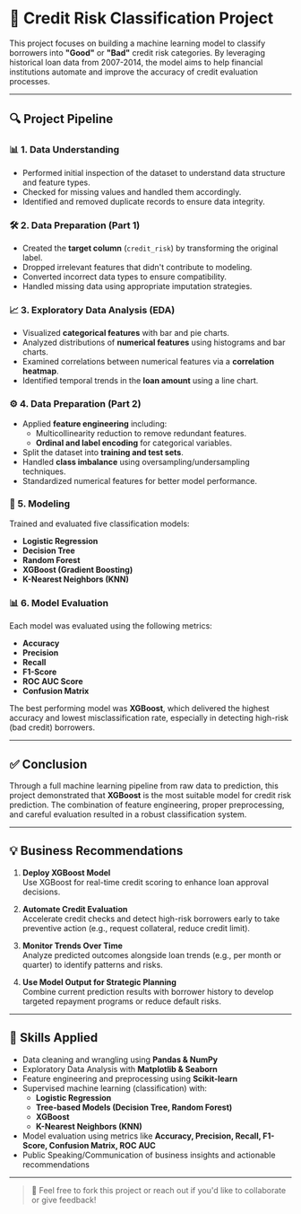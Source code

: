 # 💼 Credit Risk Classification Project

This project focuses on building a machine learning model to classify borrowers into **"Good"** or **"Bad"** credit risk categories. By leveraging historical loan data from 2007-2014, the model aims to help financial institutions automate and improve the accuracy of credit evaluation processes.

---

## 🔍 Project Pipeline

### 📊 1. Data Understanding
- Performed initial inspection of the dataset to understand data structure and feature types.
- Checked for missing values and handled them accordingly.
- Identified and removed duplicate records to ensure data integrity.

### 🛠️ 2. Data Preparation (Part 1)
- Created the **target column** (`credit_risk`) by transforming the original label.
- Dropped irrelevant features that didn't contribute to modeling.
- Converted incorrect data types to ensure compatibility.
- Handled missing data using appropriate imputation strategies.

### 📈 3. Exploratory Data Analysis (EDA)
- Visualized **categorical features** with bar and pie charts.
- Analyzed distributions of **numerical features** using histograms and bar charts.
- Examined correlations between numerical features via a **correlation heatmap**.
- Identified temporal trends in the **loan amount** using a line chart.

### ⚙️ 4. Data Preparation (Part 2)
- Applied **feature engineering** including:
  - Multicollinearity reduction to remove redundant features.
  - **Ordinal and label encoding** for categorical variables.
- Split the dataset into **training and test sets**.
- Handled **class imbalance** using oversampling/undersampling techniques.
- Standardized numerical features for better model performance.

### 🤖 5. Modeling
Trained and evaluated five classification models:
- **Logistic Regression**
- **Decision Tree**
- **Random Forest**
- **XGBoost (Gradient Boosting)**
- **K-Nearest Neighbors (KNN)**

### 📊 6. Model Evaluation
Each model was evaluated using the following metrics:
- **Accuracy**
- **Precision**
- **Recall**
- **F1-Score**
- **ROC AUC Score**
- **Confusion Matrix**

The best performing model was **XGBoost**, which delivered the highest accuracy and lowest misclassification rate, especially in detecting high-risk (bad credit) borrowers.

---

## ✅ Conclusion

Through a full machine learning pipeline from raw data to prediction, this project demonstrated that **XGBoost** is the most suitable model for credit risk prediction. The combination of feature engineering, proper preprocessing, and careful evaluation resulted in a robust classification system.

---

## 💡 Business Recommendations

1. **Deploy XGBoost Model**  
   Use XGBoost for real-time credit scoring to enhance loan approval decisions.

2. **Automate Credit Evaluation**  
   Accelerate credit checks and detect high-risk borrowers early to take preventive action (e.g., request collateral, reduce credit limit).

3. **Monitor Trends Over Time**  
   Analyze predicted outcomes alongside loan trends (e.g., per month or quarter) to identify patterns and risks.

4. **Use Model Output for Strategic Planning**  
   Combine current prediction results with borrower history to develop targeted repayment programs or reduce default risks.

---

## 🧠 Skills Applied

- Data cleaning and wrangling using **Pandas & NumPy**
- Exploratory Data Analysis with **Matplotlib & Seaborn**
- Feature engineering and preprocessing using **Scikit-learn**
- Supervised machine learning (classification) with:
  - **Logistic Regression**
  - **Tree-based Models (Decision Tree, Random Forest)**
  - **XGBoost**
  - **K-Nearest Neighbors (KNN)**
- Model evaluation using metrics like **Accuracy, Precision, Recall, F1-Score, Confusion Matrix, ROC AUC**
- Public Speaking/Communication of business insights and actionable recommendations

---

> 📩 Feel free to fork this project or reach out if you'd like to collaborate or give feedback!
